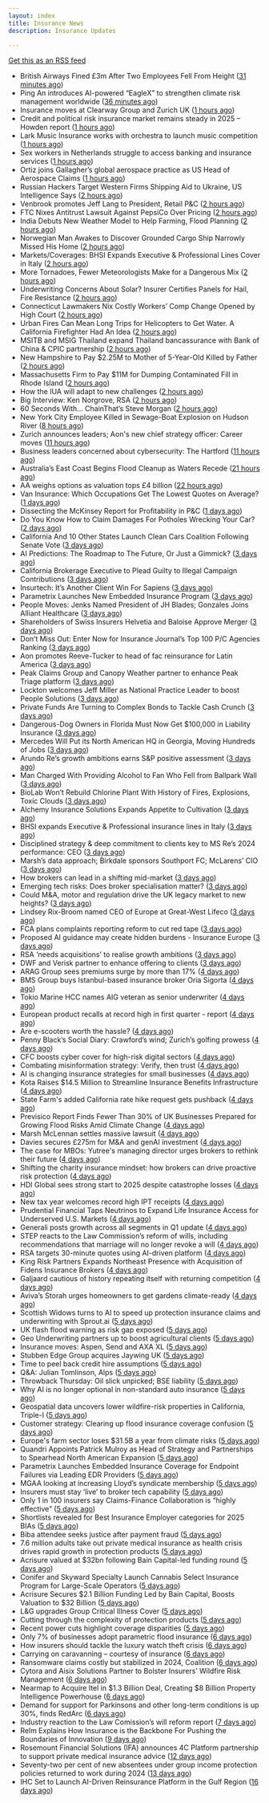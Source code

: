 ```yaml
---
layout: index
title: Insurance News
description: Insurance Updates

---
```


[Get this as an RSS feed](/insurance.rss)

<!-- news_marker starts -->
- British Airways Fined £3m After Two Employees Fell From Height ([31 minutes ago](https://insurance-edge.net/2025/05/27/british-airways-fined-3m-after-two-employees-fell-from-height/))
- Ping An introduces AI-powered “EagleX” to strengthen climate risk management worldwide ([36 minutes ago](https://www.reinsurancene.ws/ping-an-introduces-ai-powered-eaglex-to-strengthen-climate-risk-management-worldwide/))
- Insurance moves at Clearway Group and Zurich UK ([1 hours ago](https://www.insurancebusinessmag.com/uk/news/breaking-news/insurance-moves-at-clearway-group-and-zurich-uk-536969.aspx))
- Credit and political risk insurance market remains steady in 2025 – Howden report ([1 hours ago](https://www.insurancebusinessmag.com/uk/news/breaking-news/credit-and-political-risk-insurance-market-remains-steady-in-2025--howden-report-536968.aspx))
- Lark Music Insurance works with orchestra to launch music competition ([1 hours ago](https://www.insurancebusinessmag.com/uk/news/breaking-news/lark-music-insurance-works-with-orchestra-to-launch-music-competition-536967.aspx))
- Sex workers in Netherlands struggle to access banking and insurance services ([1 hours ago](https://www.insurancebusinessmag.com/uk/news/breaking-news/sex-workers-in-netherlands-struggle-to-access-banking-and-insurance-services-536966.aspx))
- Ortiz joins Gallagher’s global aerospace practice as US Head of Aerospace Claims ([1 hours ago](https://www.reinsurancene.ws/ortiz-joins-gallaghers-global-aerospace-practice-as-us-head-of-aerospace-claims/))
- Russian Hackers Target Western Firms Shipping Aid to Ukraine, US Intelligence Says ([2 hours ago](https://www.insurancejournal.com/news/national/2025/05/27/825073.htm))
- Venbrook promotes Jeff Lang to President, Retail P&C ([2 hours ago](https://www.reinsurancene.ws/venbrook-promotes-jeff-lang-to-president-retail-pc/))
- FTC Nixes Antitrust Lawsuit Against PepsiCo Over Pricing ([2 hours ago](https://www.insurancejournal.com/news/national/2025/05/27/825066.htm))
- India Debuts New Weather Model to Help Farming, Flood Planning ([2 hours ago](https://www.insurancejournal.com/news/international/2025/05/27/825049.htm))
- Norwegian Man Awakes to Discover Grounded Cargo Ship Narrowly Missed His Home ([2 hours ago](https://www.insurancejournal.com/news/international/2025/05/27/825052.htm))
- Markets/Coverages: BHSI Expands Executive & Professional Lines Cover in Italy ([2 hours ago](https://www.insurancejournal.com/news/international/2025/05/27/825058.htm))
- More Tornadoes, Fewer Meteorologists Make for a Dangerous Mix ([2 hours ago](https://www.insurancejournal.com/news/national/2025/05/27/825070.htm))
- Underwriting Concerns About Solar? Insurer Certifies Panels for Hail, Fire Resistance ([2 hours ago](https://www.insurancejournal.com/news/southeast/2025/05/27/825032.htm))
- Connecticut Lawmakers Nix Costly Workers’ Comp Change Opened by High Court ([2 hours ago](https://www.insurancejournal.com/news/east/2025/05/27/825084.htm))
- Urban Fires Can Mean Long Trips for Helicopters to Get Water. A California Firefighter Had An Idea ([2 hours ago](https://www.insurancejournal.com/news/west/2025/05/27/825010.htm))
- MSITB and MSIG Thailand expand Thailand bancassurance with Bank of China & CPIC partnership ([2 hours ago](https://www.reinsurancene.ws/msitb-and-msig-thailand-expand-thailand-bancassurance-with-bank-of-china-cpic-partnership/))
- New Hampshire to Pay $2.25M to Mother of 5-Year-Old Killed by Father ([2 hours ago](https://www.insurancejournal.com/news/east/2025/05/27/825081.htm))
- Massachusetts Firm to Pay $11M for Dumping Contaminated Fill in Rhode Island ([2 hours ago](https://www.insurancejournal.com/news/east/2025/05/27/825091.htm))
- How the IUA will adapt to new challenges ([2 hours ago](https://www.postonline.co.uk/lloyd%E2%80%99slondon/7957817/how-the-iua-will-adapt-to-new-challenges))
- Big Interview: Ken Norgrove, RSA ([2 hours ago](https://www.postonline.co.uk/commercial/7957757/big-interview-ken-norgrove-rsa))
- 60 Seconds With... ChainThat’s Steve Morgan ([2 hours ago](https://www.postonline.co.uk/technology/7957440/60-seconds-with-chainthat%E2%80%99s-steve-morgan))
- New York City Employee Killed in Sewage-Boat Explosion on Hudson River ([8 hours ago](https://www.insurancejournal.com/news/east/2025/05/26/825077.htm))
- Zurich announces leaders; Aon's new chief strategy officer: Career moves ([11 hours ago](https://www.dig-in.com/news/zurichs-leaders-aons-chief-strategy-officer-career-moves))
- Business leaders concerned about cybersecurity: The Hartford ([11 hours ago](https://www.dig-in.com/news/business-leaders-concerned-about-cybersecurity-the-hartford))
- Australia’s East Coast Begins Flood Cleanup as Waters Recede ([21 hours ago](https://www.insurancejournal.com/news/international/2025/05/26/825043.htm))
- AA weighs options as valuation tops £4 billion ([22 hours ago](https://www.insurancebusinessmag.com/uk/news/auto-motor/aa-weighs-options-as-valuation-tops-4-billion-536849.aspx))
- Van Insurance: Which Occupations Get The Lowest Quotes on Average? ([1 days ago](https://insurance-edge.net/2025/05/25/van-insurance-which-occupations-get-the-lowest-quotes-on-average/))
- Dissecting the McKinsey Report for Profitability in P&C ([1 days ago](https://www.insurancejournal.com/blogs/agentsync/2025/05/25/822955.htm))
- Do You Know How to Claim Damages For Potholes Wrecking Your Car? ([2 days ago](https://insurance-edge.net/2025/05/24/do-you-know-how-to-claim-damages-for-potholes-wrecking-your-car/))
- California And 10 Other States Launch Clean Cars Coalition Following Senate Vote ([3 days ago](https://www.insurancejournal.com/news/west/2025/05/23/825019.htm))
- AI Predictions: The Roadmap to The Future, Or Just a Gimmick? ([3 days ago](https://insurance-edge.net/2025/05/23/ai-predictions-the-roadmap-to-the-future-or-just-a-gimmick/))
- California Brokerage Executive to Plead Guilty to Illegal Campaign Contributions ([3 days ago](https://www.insurancejournal.com/news/west/2025/05/23/825013.htm))
- Insurtech: It’s Another Client Win For Sapiens ([3 days ago](https://insurance-edge.net/2025/05/23/insurtech-its-another-client-win-for-sapiens/))
- Parametrix Launches New Embedded Insurance Program ([3 days ago](https://insurance-edge.net/2025/05/23/parametrix-launches-new-embedded-insurance-program/))
- People Moves: Jenks Named President of JH Blades; Gonzales Joins Alliant Healthcare ([3 days ago](https://www.insurancejournal.com/news/national/2025/05/23/824819.htm))
- Shareholders of Swiss Insurers Helvetia and Baloise Approve Merger ([3 days ago](https://www.insurancejournal.com/news/international/2025/05/23/824986.htm))
- Don’t Miss Out: Enter Now for Insurance Journal’s Top 100 P/C Agencies Ranking ([3 days ago](https://www.insurancejournal.com/news/national/2025/05/23/824981.htm))
- Aon promotes Reeve-Tucker to head of fac reinsurance for Latin America ([3 days ago](https://www.reinsurancene.ws/aon-promotes-reeve-tucker-to-head-of-fac-reinsurance-for-latin-america/))
- Peak Claims Group and Canopy Weather partner to enhance Peak Triage platform ([3 days ago](https://www.reinsurancene.ws/peak-claims-group-and-canopy-weather-partner-to-enhance-peak-triage-platform/))
- Lockton welcomes Jeff Miller as National Practice Leader to boost People Solutions ([3 days ago](https://www.reinsurancene.ws/lockton-welcomes-jeff-miller-as-national-practice-leader-to-boost-people-solutions/))
- Private Funds Are Turning to Complex Bonds to Tackle Cash Crunch ([3 days ago](https://www.insurancejournal.com/news/national/2025/05/23/824972.htm))
- Dangerous-Dog Owners in Florida Must Now Get $100,000 in Liability Insurance ([3 days ago](https://www.insurancejournal.com/news/southeast/2025/05/23/824968.htm))
- Mercedes Will Put its North American HQ in Georgia, Moving Hundreds of Jobs ([3 days ago](https://www.insurancejournal.com/news/southeast/2025/05/23/824961.htm))
- Arundo Re’s growth ambitions earns S&P positive assessment ([3 days ago](https://www.reinsurancene.ws/arundo-res-growth-ambitions-earns-sp-positive-assessment/))
- Man Charged With Providing Alcohol to Fan Who Fell from Ballpark Wall ([3 days ago](https://www.insurancejournal.com/news/east/2025/05/23/824958.htm))
- BioLab Won’t Rebuild Chlorine Plant With History of Fires, Explosions, Toxic Clouds ([3 days ago](https://www.insurancejournal.com/news/southeast/2025/05/23/824955.htm))
- Alchemy Insurance Solutions Expands Appetite to Cultivation ([3 days ago](https://www.insurancejournal.com/services/newswire/2025/05/23/822727.htm))
- BHSI expands Executive & Professional insurance lines in Italy ([3 days ago](https://www.reinsurancene.ws/bhsi-expands-executive-professional-insurance-lines-in-italy/))
- Disciplined strategy & deep commitment to clients key to MS Re’s 2024 performance: CEO ([3 days ago](https://www.reinsurancene.ws/disciplined-strategy-deep-commitment-to-clients-key-to-ms-res-2024-performance-ceo/))
- Marsh’s data approach; Birkdale sponsors Southport FC; McLarens’ CIO ([3 days ago](https://www.postonline.co.uk/news/7957810/marsh%E2%80%99s-data-approach-birkdale-sponsors-southport-fc-mclarens%E2%80%99-cio))
- How brokers can lead in a shifting mid-market ([3 days ago](https://www.insurancebusinessmag.com/uk/news/breaking-news/how-brokers-can-lead-in-a-shifting-midmarket-536720.aspx))
- Emerging tech risks: Does broker specialisation matter? ([3 days ago](https://www.insurancebusinessmag.com/uk/news/technology/emerging-tech-risks-does-broker-specialisation-matter-536719.aspx))
- Could M&A, motor and regulation drive the UK legacy market to new heights? ([3 days ago](https://www.postonline.co.uk/reinsurance/7957816/could-ma-motor-and-regulation-drive-the-uk-legacy-market-to-new-heights))
- Lindsey Rix-Broom named CEO of Europe at Great-West Lifeco ([3 days ago](https://www.insurancebusinessmag.com/uk/news/life-insurance/lindsey-rixbroom-named-ceo-of-europe-at-greatwest-lifeco-536718.aspx))
- FCA plans complaints reporting reform to cut red tape ([3 days ago](https://www.insurancebusinessmag.com/uk/news/breaking-news/fca-plans-complaints-reporting-reform-to-cut-red-tape-536717.aspx))
- Proposed AI guidance may create hidden burdens - Insurance Europe ([3 days ago](https://www.insurancebusinessmag.com/uk/news/technology/proposed-ai-guidance-may-create-hidden-burdens--insurance-europe-536716.aspx))
- RSA ‘needs acquisitions’ to realise growth ambitions ([3 days ago](https://www.postonline.co.uk/news/7957807/rsa-%E2%80%98needs-acquisitions%E2%80%99-to-realise-growth-ambitions))
- DWF and Verisk partner to enhance offering to clients ([3 days ago](https://www.postonline.co.uk/news/7957815/dwf-and-verisk-partner-to-enhance-offering-to-clients))
- ARAG Group sees premiums surge by more than 17% ([4 days ago](https://www.insurancebusinessmag.com/uk/news/breaking-news/arag-group-sees-premiums-surge-by-more-than-17-536693.aspx))
- BMS Group buys Istanbul-based insurance broker Oria Sigorta ([4 days ago](https://www.insurancebusinessmag.com/uk/news/breaking-news/bms-group-buys-istanbulbased-insurance-broker-oria-sigorta-536691.aspx))
- Tokio Marine HCC names AIG veteran as senior underwriter ([4 days ago](https://www.insurancebusinessmag.com/uk/news/professional-liability/tokio-marine-hcc-names-aig-veteran-as-senior-underwriter-536690.aspx))
- European product recalls at record high in first quarter - report ([4 days ago](https://www.insurancebusinessmag.com/uk/news/breaking-news/european-product-recalls-at-record-high-in-first-quarter--report-536689.aspx))
- Are e-scooters worth the hassle? ([4 days ago](https://www.postonline.co.uk/regulation/7957744/are-e-scooters-worth-the-hassle))
- Penny Black’s Social Diary: Crawford’s wind; Zurich’s golfing prowess ([4 days ago](https://www.postonline.co.uk/people/7957569/penny-black%E2%80%99s-social-diary-crawford%E2%80%99s-wind-zurich%E2%80%99s-golfing-prowess))
- CFC boosts cyber cover for high-risk digital sectors ([4 days ago](https://www.insurancebusinessmag.com/uk/news/cyber/cfc-boosts-cyber-cover-for-highrisk-digital-sectors-536652.aspx))
- Combating misinformation strategy: Verify, then trust ([4 days ago](https://www.dig-in.com/opinion/strategies-for-fighting-misinformation))
- AI is changing insurance strategies for small businesses ([4 days ago](https://www.dig-in.com/opinion/ai-is-changing-insurance-strategies-for-small-businesses))
- Kota Raises $14.5 Million to Streamline Insurance Benefits Infrastructure ([4 days ago](https://www.insurtechinsights.com/kota-raises-14-5-million-to-streamline-insurance-benefits-infrastructure/))
- State Farm's added California rate hike request gets pushback ([4 days ago](https://www.dig-in.com/news/state-farms-added-california-rate-hike-gets-pushback))
- Previsico Report Finds Fewer Than 30% of UK Businesses Prepared for Growing Flood Risks Amid Climate Change ([4 days ago](https://www.insurtechinsights.com/previsico-report-finds-fewer-than-30-of-uk-businesses-prepared-for-growing-flood-risks-amid-climate-change/))
- Marsh McLennan settles massive lawsuit ([4 days ago](https://www.insurancebusinessmag.com/uk/news/legal-insights/marsh-mclennan-settles-massive-lawsuit-536579.aspx))
- Davies secures £275m for M&A and genAI investment ([4 days ago](https://www.postonline.co.uk/claims/7957808/davies-secures-%C2%A3275m-for-ma-and-genai-investment))
- The case for MBOs: Yutree's managing director urges brokers to rethink their future ([4 days ago](https://www.insurancebusinessmag.com/uk/news/business-resilience/the-case-for-mbos-yutrees-managing-director-urges-brokers-to-rethink-their-future-536561.aspx))
- Shifting the charity insurance mindset: how brokers can drive proactive risk protection ([4 days ago](https://www.insurancebusinessmag.com/uk/news/non-profits/shifting-the-charity-insurance-mindset-how-brokers-can-drive-proactive-risk-protection-536560.aspx))
- HDI Global sees strong start to 2025 despite catastrophe losses ([4 days ago](https://www.insurancebusinessmag.com/uk/news/breaking-news/hdi-global-sees-strong-start-to-2025-despite-catastrophe-losses-536559.aspx))
- New tax year welcomes record high IPT receipts ([4 days ago](https://www.insurancebusinessmag.com/uk/news/breaking-news/new-tax-year-welcomes-record-high-ipt-receipts-536558.aspx))
- Prudential Financial Taps Neutrinos to Expand Life Insurance Access for Underserved U.S. Markets ([4 days ago](https://www.insurtechinsights.com/prudential-financial-taps-neutrinos-to-expand-life-insurance-access-for-underserved-u-s-markets/))
- Generali posts growth across all segments in Q1 update ([4 days ago](https://www.insurancebusinessmag.com/uk/news/breaking-news/generali-posts-growth-across-all-segments-in-q1-update-536552.aspx))
- STEP reacts to the Law Commission’s reform of wills, including recommendations that marriage will no longer revoke a will ([4 days ago](https://ifamagazine.com/step-reacts-to-the-law-commissions-reform-of-wills-including-recommendations-that-marriage-will-no-longer-revoke-a-will/))
- RSA targets 30-minute quotes using AI-driven platform ([4 days ago](https://www.postonline.co.uk/commercial/7957756/rsa-targets-30-minute-quotes-using-ai-driven-platform))
- King Risk Partners Expands Northeast Presence with Acquisition of Fidens Insurance Brokers ([4 days ago](https://www.insurtechinsights.com/king-risk-partners-expands-northeast-presence-with-acquisition-of-fidens-insurance-brokers/))
- Galjaard cautious of history repeating itself with returning competition ([4 days ago](https://www.postonline.co.uk/news/7957781/galjaard-cautious-of-history-repeating-itself-with-returning-competition))
- Aviva’s Storah urges homeowners to get gardens climate-ready ([4 days ago](https://www.postonline.co.uk/personal/7957795/aviva%E2%80%99s-storah-urges-homeowners-to-get-gardens-climate-ready))
- Scottish Widows turns to AI to speed up protection insurance claims and underwriting with Sprout.ai ([5 days ago](https://ifamagazine.com/scottish-widows-turns-to-ai-to-speed-up-protection-insurance-claims-and-underwriting-with-sprout-ai/))
- UK flash flood warning as risk gap exposed ([5 days ago](https://www.insurancebusinessmag.com/uk/news/catastrophe/uk-flash-flood-warning-as-risk-gap-exposed-536538.aspx))
- Geo Underwriting partners up to boost agricultural clients ([5 days ago](https://www.insurancebusinessmag.com/uk/news/property-insurance/geo-underwriting-partners-up-to-boost-agricultural-clients-536537.aspx))
- Insurance moves: Aspen, Send and AXA XL ([5 days ago](https://www.insurancebusinessmag.com/uk/news/breaking-news/insurance-moves-aspen-send-and-axa-xl-536536.aspx))
- Stubben Edge Group acquires Jaywing UK ([5 days ago](https://www.insurancebusinessmag.com/uk/news/breaking-news/stubben-edge-group-acquires-jaywing-uk-536535.aspx))
- Time to peel back credit hire assumptions ([5 days ago](https://www.postonline.co.uk/personal/7957762/time-to-peel-back-credit-hire-assumptions))
- Q&A: Julian Tomlinson, Alps ([5 days ago](https://www.postonline.co.uk/broker/7957208/qa-julian-tomlinson-alps))
- Throwback Thursday: Oil slick unpicked; BSE liability ([5 days ago](https://www.postonline.co.uk/commercial/7956605/throwback-thursday-oil-slick-unpicked-bse-liability))
- Why AI is no longer optional in non-standard auto insurance ([5 days ago](https://www.dig-in.com/opinion/ais-role-in-non-standard-auto-insurance))
- Geospatial data uncovers lower wildfire-risk properties in California, Triple-I ([5 days ago](https://www.dig-in.com/news/geospatial-data-wildfire-prone-california-properties))
- Customer strategy: Clearing up flood insurance coverage confusion ([5 days ago](https://www.dig-in.com/opinion/clearing-up-flood-insurance-coverage-confusion))
- Europe's farm sector loses $31.5B a year from climate risks ([5 days ago](https://www.dig-in.com/articles/europes-farm-sector-loses-31-5b-a-year-from-climate-risks))
- Quandri Appoints Patrick Mulroy as Head of Strategy and Partnerships to Spearhead North American Expansion ([5 days ago](https://www.insurtechinsights.com/quandri-appoints-patrick-mulroy-as-head-of-strategy-and-partnerships-to-spearhead-north-american-expansion/))
- Parametrix Launches Embedded Insurance Coverage for Endpoint Failures via Leading EDR Providers ([5 days ago](https://www.insurtechinsights.com/parametrix-launches-embedded-insurance-coverage-for-endpoint-failures-via-leading-edr-providers/))
- MGAA looking at increasing Lloyd’s syndicate membership ([5 days ago](https://www.postonline.co.uk/news/7957794/mgaa-looking-at-increasing-lloyd%E2%80%99s-syndicate-membership))
- Insurers must stay ‘live’ to broker tech capability ([5 days ago](https://www.postonline.co.uk/broker/7957792/insurers-must-stay-%E2%80%98live%E2%80%99-to-broker-tech-capability))
- Only 1 in 100 insurers say Claims-Finance Collaboration is “highly effective” ([5 days ago](https://ifamagazine.com/only-1-in-100-insurers-say-claims-finance-collaboration-is-highly-effective/))
- Shortlists revealed for Best Insurance Employer categories for 2025 BIAs ([5 days ago](https://www.postonline.co.uk/broker/7957793/shortlists-revealed-for-best-insurance-employer-categories-for-2025-bias))
- Biba attendee seeks justice after payment fraud ([5 days ago](https://www.postonline.co.uk/news/7957800/biba-attendee-seeks-justice-after-payment-fraud))
- 7.6 million adults take out private medical insurance as health crisis drives rapid growth in protection products ([5 days ago](https://ifamagazine.com/7-6-million-adults-take-out-private-medical-insurance-as-health-crisis-drives-rapid-growth-in-protection-products/))
- Acrisure valued at $32bn following Bain Capital-led funding round ([5 days ago](https://www.postonline.co.uk/broker/7957799/acrisure-valued-at-32bn-following-bain-capital-led-funding-round))
- Conifer and Skyward Specialty Launch Cannabis Select Insurance Program for Large-Scale Operators ([5 days ago](https://www.insurtechinsights.com/conifer-and-skyward-specialty-launch-cannabis-select-insurance-program-for-large-scale-operators/))
- Acrisure Secures $2.1 Billion Funding Led by Bain Capital, Boosts Valuation to $32 Billion ([5 days ago](https://www.insurtechinsights.com/acrisure-secures-2-1-billion-funding-led-by-bain-capital-boosts-valuation-to-32-billion/))
- L&G upgrades Group Critical Illness Cover ([5 days ago](https://ifamagazine.com/lg-upgrades-group-critical-illness-cover/))
- Cutting through the complexity of protection products ([5 days ago](https://ifamagazine.com/cutting-through-the-complexity-of-protection-products/))
- Recent power cuts highlight coverage disparities ([5 days ago](https://www.postonline.co.uk/commercial/7957791/recent-power-cuts-highlight-coverage-disparities))
- Only 7% of businesses adopt parametric flood insurance ([6 days ago](https://www.postonline.co.uk/news/7957796/only-7-of-businesses-adopt-parametric-flood-insurance))
- How insurers should tackle the luxury watch theft crisis ([6 days ago](https://www.postonline.co.uk/claims/7957407/how-insurers-should-tackle-the-luxury-watch-theft-crisis))
- Carrying on caravanning – courtesy of insurance ([6 days ago](https://www.postonline.co.uk/personal/7957724/carrying-on-caravanning-%E2%80%93-courtesy-of-insurance))
- Ransomware claims costly but stabilized in 2024, Coalition ([6 days ago](https://www.dig-in.com/news/ransomware-claims-costly-but-stabilized-in-2024-coalition))
- Cytora and Aisix Solutions Partner to Bolster Insurers’ Wildfire Risk Management ([6 days ago](https://www.insurtechinsights.com/cytora-and-aisix-solutions-partner-to-bolster-insurers-wildfire-risk-management/))
- Nearmap to Acquire Itel in $1.3 Billion Deal, Creating $8 Billion Property Intelligence Powerhouse ([6 days ago](https://www.insurtechinsights.com/nearmap-to-acquire-itel-in-1-3-billion-deal-creating-8-billion-property-intelligence-powerhouse/))
- Demand for support for Parkinsons and other long-term conditions is up 30%, finds RedArc ([6 days ago](https://ifamagazine.com/demand-for-support-for-parkinsons-and-other-long-term-conditions-is-up-30-finds-redarc/))
- Industry reaction to the Law Comission’s will reform report ([7 days ago](https://ifamagazine.com/industry-reaction-to-the-law-comissions-will-reform-report/))
- Relm Explains How Insurance is the Backbone For Pushing the Boundaries of Innovation ([9 days ago](https://thefintechtimes.com/relm-explains-how-insurance-is-the-backbone-for-pushing-the-boundaries-of-innovation/))
- Rosemount Financial Solutions (IFA) announces 4C Platform partnership to support private medical insurance advice ([12 days ago](https://ifamagazine.com/rosemount-financial-solutions-ifa-announces-4c-platform-partnership-to-support-private-medical-insurance-advice/))
- Seventy-two per cent of new absentees under group income protection policies returned to work during 2024 ([13 days ago](https://ifamagazine.com/seventy-two-per-cent-of-new-absentees-under-group-income-protection-policies-returned-to-work-during-2024/))
- IHC Set to Launch AI-Driven Reinsurance Platform in the Gulf Region ([16 days ago](https://thefintechtimes.com/ihc-set-to-launch-ai-driven-reinsurance-platform/))

<!-- news_marker ends -->